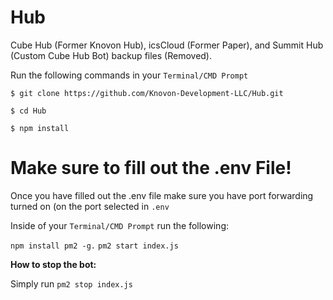 # Hub
Cube Hub (Former Knovon Hub), icsCloud (Former Paper), and Summit Hub (Custom Cube Hub Bot) backup files (Removed).

Run the following commands in your `Terminal/CMD Prompt`

``$ git clone https://github.com/Knovon-Development-LLC/Hub.git``

`$ cd Hub`

`$ npm install`

# Make sure to fill out the .env File!

Once you have filled out the .env file make sure you have port forwarding turned on (on the port selected in `.env`

Inside of your `Terminal/CMD Prompt` run the following:

`npm install pm2 -g.`
`pm2 start index.js`

**How to stop the bot:**

Simply run `pm2 stop index.js`
